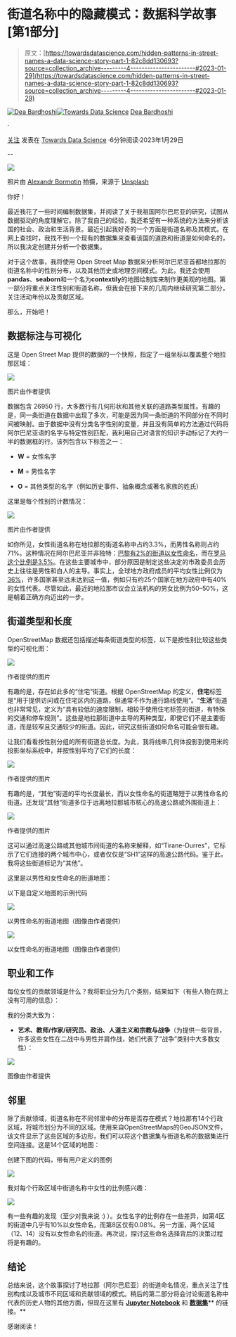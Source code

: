 # 街道名称中的隐藏模式：数据科学故事 [第1部分]

> 原文：[https://towardsdatascience.com/hidden-patterns-in-street-names-a-data-science-story-part-1-82c8dd130693?source=collection_archive---------4-----------------------#2023-01-29](https://towardsdatascience.com/hidden-patterns-in-street-names-a-data-science-story-part-1-82c8dd130693?source=collection_archive---------4-----------------------#2023-01-29)

[](https://deabardhoshi.medium.com/?source=post_page-----82c8dd130693--------------------------------)[![Dea Bardhoshi](../Images/14ce0986fc2a4a192797a52ed9908d1e.png)](https://deabardhoshi.medium.com/?source=post_page-----82c8dd130693--------------------------------)[](https://towardsdatascience.com/?source=post_page-----82c8dd130693--------------------------------)[![Towards Data Science](../Images/a6ff2676ffcc0c7aad8aaf1d79379785.png)](https://towardsdatascience.com/?source=post_page-----82c8dd130693--------------------------------) [Dea Bardhoshi](https://deabardhoshi.medium.com/?source=post_page-----82c8dd130693--------------------------------)

·

[关注](https://medium.com/m/signin?actionUrl=https%3A%2F%2Fmedium.com%2F_%2Fsubscribe%2Fuser%2Fd61c58ba988e&operation=register&redirect=https%3A%2F%2Ftowardsdatascience.com%2Fhidden-patterns-in-street-names-a-data-science-story-part-1-82c8dd130693&user=Dea+Bardhoshi&userId=d61c58ba988e&source=post_page-d61c58ba988e----82c8dd130693---------------------post_header-----------) 发表在 [Towards Data Science](https://towardsdatascience.com/?source=post_page-----82c8dd130693--------------------------------) ·6分钟阅读·2023年1月29日[](https://medium.com/m/signin?actionUrl=https%3A%2F%2Fmedium.com%2F_%2Fvote%2Ftowards-data-science%2F82c8dd130693&operation=register&redirect=https%3A%2F%2Ftowardsdatascience.com%2Fhidden-patterns-in-street-names-a-data-science-story-part-1-82c8dd130693&user=Dea+Bardhoshi&userId=d61c58ba988e&source=-----82c8dd130693---------------------clap_footer-----------)

--

[](https://medium.com/m/signin?actionUrl=https%3A%2F%2Fmedium.com%2F_%2Fbookmark%2Fp%2F82c8dd130693&operation=register&redirect=https%3A%2F%2Ftowardsdatascience.com%2Fhidden-patterns-in-street-names-a-data-science-story-part-1-82c8dd130693&source=-----82c8dd130693---------------------bookmark_footer-----------)![](../Images/024b14857164d6a413d164623793c12f.png)

照片由 [Alexandr Bormotin](https://unsplash.com/@bormot?utm_source=medium&utm_medium=referral) 拍摄，来源于 [Unsplash](https://unsplash.com/?utm_source=medium&utm_medium=referral)

你好！

最近我花了一些时间编制数据集，并阅读了关于我祖国阿尔巴尼亚的研究，试图从数据驱动的角度理解它。除了我自己的经验，我还希望有一种系统的方法来分析该国的社会、政治和生活背景。最近引起我好奇的一个方面是街道名称及其模式。在网上查找时，我找不到一个现有的数据集来查看该国的道路和街道是如何命名的，所以我决定创建并分析一个数据集。

对于这个故事，我将使用 Open Street Map 数据来分析阿尔巴尼亚首都地拉那的街道名称中的性别分布，以及其他历史或地理空间模式。为此，我还会使用**pandas**、**seaborn**和一个名为**contextily**的地图绘制库来制作更美观的地图。第一部分将重点关注性别和街道名称，但我会在接下来的几周内继续研究第二部分，关注活动年份以及贡献区域。

那么，开始吧！

## 数据标注与可视化

这是 Open Street Map 提供的数据的一个快照，指定了一组坐标以覆盖整个地拉那区域：

![](../Images/13a988aaa933795dafe86588ffc73538.png)

图片由作者提供

数据包含 26950 行，大多数行有几何形状和其他关联的道路类型属性。有趣的是，同一条街道在数据中出现了多次，可能是因为同一条街道的不同部分在不同时间被映射。由于数据中没有分类名字性别的变量，并且没有简单的方法通过代码将阿尔巴尼亚语的名字与特定性别匹配，我利用自己对语言的知识手动标记了大约一半的数据框的行。该列包含以下标签之一：

+   **W** = 女性名字

+   **M** = 男性名字

+   **O** = 其他类型的名字（例如历史事件、抽象概念或著名家族的姓氏）

这里是每个性别的计数情况：

![](../Images/ed9ee260da69281cf3eb13d6234085ff.png)

图片由作者提供

如你所见，女性街道名称在地拉那的街道名称中占约3.3%，而男性名称则占约71%。这种情况在阿尔巴尼亚并非独特：[巴黎有2%的街道以女性命名](https://www.fodors.com/world/europe/france/experiences/news/why-are-all-the-streets-in-france-named-after-men)，而在[罗马这个比例是3.5%](https://www.bloomberg.com/news/articles/2015-11-04/mapping-the-sexism-of-street-names-in-major-cities)。在这些主要城市中，部分原因是制定这些决定的市政委员会历史上往往是男性和白人的主导。事实上，全球地方政府成员的平均女性比例仅为[36%](https://www.unwomen.org/sites/default/files/2022-01/Womens-representation-in-local-government-en.pdf)，许多国家甚至远未达到这一值，例如只有约25个国家在地方政府中有40%的女性代表。尽管如此，最近的地拉那市议会立法机构的男女比例为50–50%，这是朝着正确方向迈出的一步。

## 街道类型和长度

OpenStreetMap 数据还包括描述每条街道类型的标签，以下是按性别比较这些类型的可视化图：

![](../Images/98a4140ec771c6dfc790ca91554fa2e5.png)

作者提供的图片

有趣的是，存在如此多的“住宅”街道。根据 OpenStreetMap 的定义，**住宅**标签是“用于提供访问或在住宅区内的道路，但通常不作为通行路线使用”。“**生活**”街道也非常常见，定义为“具有较低的速度限制，相较于使用住宅标签的街道，有特殊的交通和停车规则”。这些是地拉那街道中主导的两种类型，即使它们不是主要街道，而是较窄且交通较少的街道。因此，研究这些街道如何命名可能会很有趣。

让我们看看按性别分组的所有街道总长度。为此，我将线串几何体投影到使用米的投影坐标系统中，并按性别平均了它们的长度：

![](../Images/5633bf52ebb77cc5d4b2c9609e570c53.png)

作者提供的图片

有趣的是，“其他”街道的平均长度最长，而以女性命名的街道略短于以男性命名的街道。还发现“其他”街道多位于远离地拉那城市核心的高速公路或外围街道上：

![](../Images/f15ed897df0ae8f8359222e2c267f77b.png)

作者提供的图片

这可以通过高速公路或其他城市间街道的名称来解释，如“Tirane-Durres”，它标示了它们连接的两个城市中心，或者仅仅是“SH1”这样的高速公路代码。鉴于此，我将这些街道标记为“其他”。

这里是以男性和女性命名的街道地图：

以下是自定义地图的示例代码

![](../Images/a2ca6d246a999f2b033a751ab9c7865b.png)

以男性命名的街道地图（图像由作者提供）

![](../Images/dc7492865b3580b171971869861d82cf.png)

以女性命名的街道地图（图像由作者提供）

## 职业和工作

每位女性的贡献领域是什么？我将职业分为几个类别，结果如下（有些人物在网上没有可用的信息）：

我的分类大致为：

+   **艺术、教师/作家/研究员、政治、人道主义和宗教与战争**（为提供一些背景，许多这些女性在二战中与男性并肩作战，她们代表了“战争”类别中大多数女性）：

![](../Images/ff0f0e2e6633ddb73b38bc692ee7a1dc.png)

图像由作者提供

## 邻里

除了贡献领域，街道名称在不同邻里中的分布是否存在模式？地拉那有14个行政区域，将城市划分为不同的区域。使用来自OpenStreetMaps的GeoJSON文件，该文件显示了这些区域的多边形，我们可以将这个数据集与街道名称的数据集进行空间连接。这是14个区域的地图：

创建下图的代码，带有用户定义的图例

![](../Images/88b451e286e29dfb7432c0b66374eaeb.png)

我对每个行政区域中街道名称中女性的比例感兴趣：

![](../Images/db6bba6fc50799c8c941d646b65890c9.png)

有一些有趣的发现（至少对我来说 :) ）。女性名字的比例存在一些差异，如第4区的街道中几乎有10%以女性命名，而第8区仅有0.08%。另一方面，两个区域（12、14）没有以女性命名的街道。再次说，探讨这些命名选择背后的决策过程将是有趣的。

## 结论

总结来说，这个故事探讨了地拉那（阿尔巴尼亚）的街道命名情况，重点关注了性别构成以及城市不同区域和贡献领域的模式。稍后的第二部分将会讨论街道名称中代表的历史人物的其他方面，但现在这里有 [**Jupyter Notebook**](https://github.com/DeaBardhoshi/AlbaniaExplorations/blob/main/Albania%20Street%20Analysis%20%5BPart%201%5D.ipynb) 和 [**数据集**](https://github.com/DeaBardhoshi/AlbaniaExplorations/blob/main/Street_Names.csv)** 的链接。**

感谢阅读！
